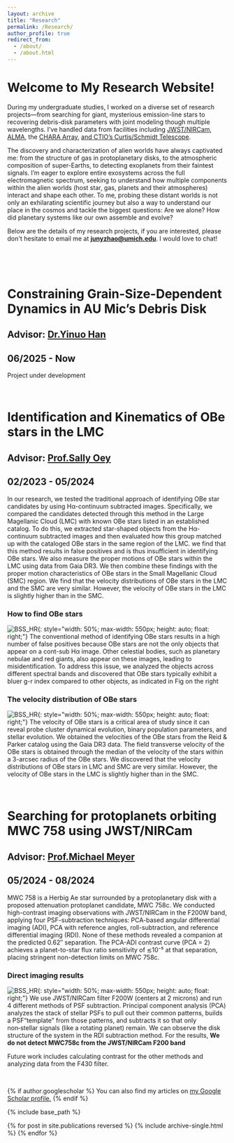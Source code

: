 ```yaml
---
layout: archive
title: "Research"
permalink: /Research/
author_profile: true
redirect_from: 
  - /about/
  - /about.html
---
```


# Welcome to My Research Website! 

During my undergraduate studies, I worked on a diverse set of research projects—from searching for giant, mysterious emission-line stars to recovering debris-disk parameters with joint modeling though multiple wavelengths. I’ve handled data from facilities including [JWST/NIRCam](https://jwst-docs.stsci.edu/jwst-near-infrared-camera#gsc.tab=0), [ALMA](https://www.almaobservatory.org/en/home/), the [CHARA Array](https://www.chara.gsu.edu/public/tour-overview), [and CTIO’s Curtis/Schmidt Telescope](https://noirlab.edu/public/programs/ctio/curtis-schmidt-telescope/).

The discovery and characterization of alien worlds have always captivated me: from the structure of gas in protoplanetary disks, to the atmospheric composition of super-Earths, to detecting exoplanets from their faintest signals. I’m eager to explore entire exosystems across the full electromagnetic spectrum, seeking to understand how multiple components within the alien worlds (host star, gas, planets and their atmospheres) interact and shape each other. To me, probing these distant worlds is not only an exhilarating scientific journey but also a way to understand our place in the cosmos and tackle the biggest questions: Are we alone? How did planetary systems like our own assemble and evolve?

Below are the details of my research projects, if you are interested, please don't hesitate to email me at **junyzhao@umich.edu**.  I would love to chat!

<p>&nbsp;</p>
<p>&nbsp;</p>

# Constraining Grain-Size-Dependent Dynamics in AU Mic’s Debris Disk
## Advisor: [Dr.Yinuo Han](https://yinuohan.github.io/)
## 06/2025 - Now

Project under development

<p>&nbsp;</p>

# **Identification and Kinematics of OBe stars in the LMC**
## Advisor: [Prof.Sally Oey](https://sites.lsa.umich.edu/msoey/)
## 02/2023 - 05/2024


In our research, we tested the traditional approach of identifying OBe star candidates by using Hα-continuum subtracted images. Specifically, we compared the candidates detected through this method in the Large Magellanic Cloud (LMC) with known OBe stars listed in an established catalog. To do this, we extracted star-shaped objects from the Hα-continuum subtracted images and then evaluated how this group matched up with the cataloged OBe stars in the same region of the LMC. we find that this method results in false positives and is thus insufficient in identifying OBe stars.
We also measure the proper motions of OBe stars within the LMC using data from Gaia DR3. We then combine these findings with the proper motion characteristics of OBe stars in the Small Magellanic Cloud (SMC) region. We find that the velocity distributions of OBe stars in the LMC and the SMC are very similar. However, the velocity of OBe stars in the LMC is slightly higher than in the SMC. 

### How to find OBe stars
![BSS_HR](https://junyizhaoastro.github.io//images/OBe_star.png){: style="width: 50%; max-width: 550px; height: auto; float: right;"}
The conventional method of identifying OBe stars results in a high number of false positives because OBe stars are not the only objects that appear on a cont-sub Hα image. Other celestial bodies, such as planetary nebulae and red giants, also appear on these images, leading to misidentification. To address this issue, we analyzed the objects across different spectral bands and discovered that OBe stars typically exhibit a bluer g-r index compared to other objects, as indicated in Fig on the right

<div style="clear: both;"></div>

### The velocity distribution of OBe stars
![BSS_HR](https://junyizhaoastro.github.io//images/OBe_star_speed.png){: style="width: 50%; max-width: 550px; height: auto; float: right;"}
The velocity of OBe stars is a critical area of study since it can reveal probe cluster dynamical evolution, binary population parameters, and stellar evolution. We obtained the velocities of the OBe stars from the Reid & Parker catalog using the Gaia DR3 data. The field transverse velocity of the OBe stars is obtained through the median of the velocity of the stars within a 3-arcsec radius of the OBe stars. We discovered that the velocity distributions of OBe stars in LMC and SMC are very similar. However, the velocity of OBe stars in the LMC is slightly higher than in the SMC. 

<div style="clear: both;"></div>


<p>&nbsp;</p>



# Searching for protoplanets orbiting MWC 758 using JWST/NIRCam
## Advisor: [Prof.Michael Meyer](https://sites.lsa.umich.edu/feps/)
## 05/2024 - 08/2024

MWC 758 is a Herbig Ae star surrounded by a protoplanetary disk with a proposed attenuation protoplanet candidate, MWC 758c. We conducted high-contrast imaging observations with JWST/NIRCam in the F200W band, applying four PSF-subtraction techniques: PCA-based angular differential imaging (ADI), PCA with reference angles, roll-subtraction, and reference differential imaging (RDI). None of these methods revealed a companion at the predicted 0.62″ separation. The PCA-ADI contrast curve (PCA = 2) achieves a planet-to-star flux ratio sensitivity of ≲10⁻⁵ at that separation, placing stringent non-detection limits on MWC 758c. 

### Direct imaging results
![BSS_HR](https://junyizhaoastro.github.io//images/F200W_direct.png){: style="width: 50%; max-width: 550px; height: auto; float: right;"}
We use JWST/NIRCam filter F200W (centers at 2 microns) and run 4 different methods of PSF subtraction. Principal component analysis (PCA) analyzes the stack of stellar PSFs to pull out their common patterns, builds a PSF“template” from those patterns, and subtracts it so that only non‑stellar signals (like a rotating planet) remain. We can observe the disk structure of the system in the RDI subtraction method. For the results, **We do not detect MWC758c from the JWST/NIRCam F200 band** 

Future work includes calculating contrast for the other methods and analyzing data from the F430 filter. 



<div style="clear: both;"></div>


<p>&nbsp;</p>





  




{% if author.googlescholar %}
  You can also find my articles on <u><a href="{{author.googlescholar}}">my Google Scholar profile</a>.</u>
{% endif %}

{% include base_path %}

{% for post in site.publications reversed %}
  {% include archive-single.html %}
{% endfor %}



